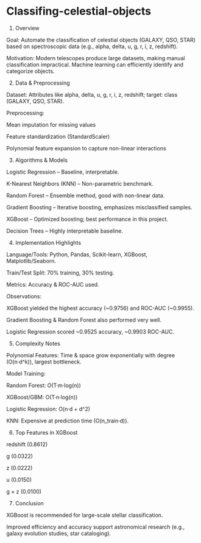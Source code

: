 # Classifing-celestial-objects
1. Overview

Goal: Automate the classification of celestial objects (GALAXY, QSO, STAR) based on spectroscopic data (e.g., alpha, delta, u, g, r, i, z, redshift).

Motivation: Modern telescopes produce large datasets, making manual classification impractical. Machine learning can efficiently identify and categorize objects.

2. Data & Preprocessing

Dataset: Attributes like alpha, delta, u, g, r, i, z, redshift; target: class (GALAXY, QSO, STAR).

Preprocessing:

Mean imputation for missing values

Feature standardization (StandardScaler)

Polynomial feature expansion to capture non-linear interactions

3. Algorithms & Models

Logistic Regression – Baseline, interpretable.

K-Nearest Neighbors (KNN) – Non-parametric benchmark.

Random Forest – Ensemble method, good with non-linear data.

Gradient Boosting – Iterative boosting, emphasizes misclassified samples.

XGBoost – Optimized boosting; best performance in this project.

Decision Trees – Highly interpretable baseline.

4. Implementation Highlights

Language/Tools: Python, Pandas, Scikit-learn, XGBoost, Matplotlib/Seaborn.

Train/Test Split: 70% training, 30% testing.

Metrics: Accuracy & ROC-AUC used.

Observations:

XGBoost yielded the highest accuracy (~0.9756) and ROC-AUC (~0.9955).

Gradient Boosting & Random Forest also performed very well.

Logistic Regression scored ~0.9525 accuracy, ~0.9903 ROC-AUC.

5. Complexity Notes

Polynomial Features: Time & space grow exponentially with degree (O(n·d^k)), largest bottleneck.

Model Training:

Random Forest: O(T·m·log(n))

XGBoost/GBM: O(T·n·log(n))

Logistic Regression: O(n·d + d^2)

KNN: Expensive at prediction time (O(n_train·d)).

6. Top Features in XGBoost

redshift (0.8612)

g (0.0322)

z (0.0222)

u (0.0150)

g × z (0.0100)

7. Conclusion

XGBoost is recommended for large-scale stellar classification.

Improved efficiency and accuracy support astronomical research (e.g., galaxy evolution studies, star cataloging).
